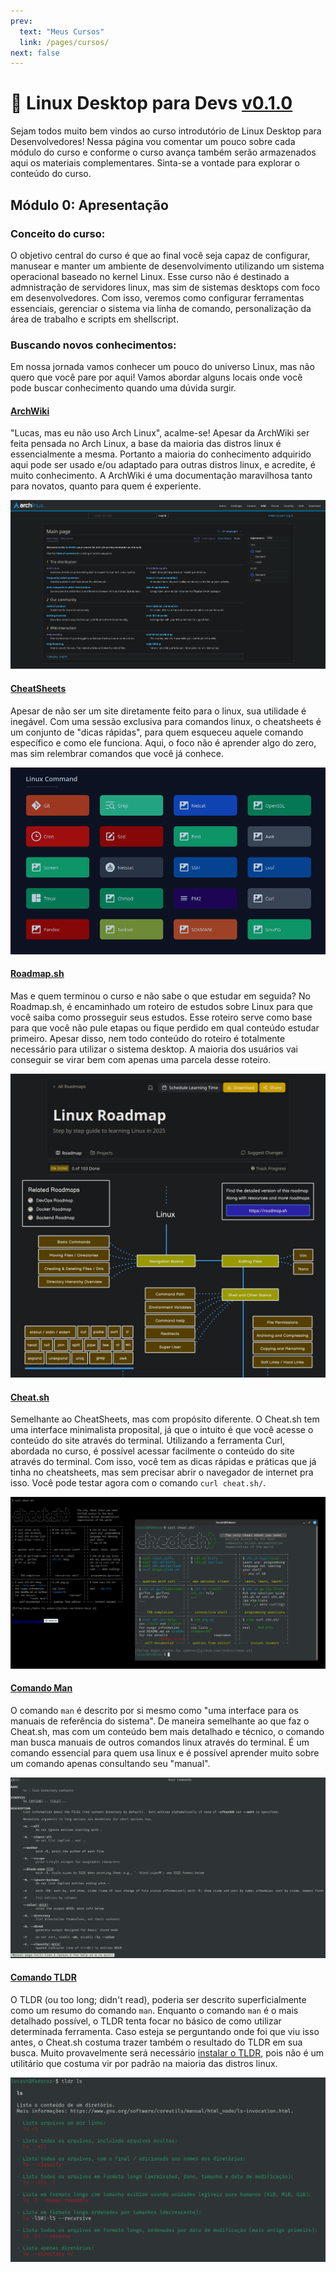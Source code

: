 ```yaml
---
prev:
  text: "Meus Cursos"
  link: /pages/cursos/
next: false
---
```


# :penguin: Linux Desktop para Devs <Badge type="info"> <a href="./changelog">v0.1.0</a> </Badge>

Sejam todos muito bem vindos ao curso introdutório de Linux Desktop para Desenvolvedores! Nessa página vou comentar um pouco sobre cada módulo do curso e conforme o curso avança também serão armazenados aqui os materiais complementares. Sinta-se a vontade para explorar o conteúdo do curso.

## Módulo 0: Apresentação

### Conceito do curso:

O objetivo central do curso é que ao final você seja capaz de configurar, manusear e manter um ambiente de desenvolvimento utilizando um sistema operacional baseado no kernel Linux. Esse curso não é destinado a admnistração de servidores linux, mas sim de sistemas desktops com foco em desenvolvedores. Com isso, veremos como configurar ferramentas essenciais, gerenciar o sistema via linha de comando, personalização da área de trabalho e scripts em shellscript.

### Buscando novos conhecimentos:

Em nossa jornada vamos conhecer um pouco do universo Linux, mas não quero que você pare por aqui! Vamos abordar alguns locais onde você pode buscar conhecimento quando uma dúvida surgir.

#### [ArchWiki](https://wiki.archlinux.org/title/Main_page)

"Lucas, mas eu não uso Arch Linux", acalme-se! Apesar da ArchWiki ser feita pensada no Arch Linux, a base da maioria das distros linux é essencialmente a mesma. Portanto a maioria do conhecimento adquirido aqui pode ser usado e/ou adaptado para outras distros linux, e acredite, é muito conhecimento. A ArchWiki é uma documentação maravilhosa tanto para novatos, quanto para quem é experiente.

![Site ArchWiki](../../../public/images/cursos/archwiki.png)

#### [CheatSheets](https://cheatsheets.zip/)

Apesar de não ser um site diretamente feito para o linux, sua utilidade é inegável. Com uma sessão exclusiva para comandos linux, o cheatsheets é um conjunto de "dicas rápidas", para quem esqueceu aquele comando específico e como ele funciona. Aqui, o foco não é aprender algo do zero, mas sim relembrar comandos que você já conhece.

![Sessão de comandos Linux do site CheatSheets](../../../public/images/cursos/cheatsheets.png)

#### [Roadmap.sh](https://roadmap.sh/linux)

Mas e quem terminou o curso e não sabe o que estudar em seguida? No Roadmap.sh, é encaminhado um roteiro de estudos sobre Linux para que você saiba como prosseguir seus estudos. Esse roteiro serve como base para que você não pule etapas ou fique perdido em qual conteúdo estudar primeiro. Apesar disso, nem todo conteúdo do roteiro é totalmente necessário para utilizar o sistema desktop. A maioria dos usuários vai conseguir se virar bem com apenas uma parcela desse roteiro.

![Inicio de um roteiro de estudos sobre sistemas Linux no site Roadmap.sh](../../../public/images/cursos/roadmapsh.png)

#### [Cheat.sh](https://cheat.sh/)

Semelhante ao CheatSheets, mas com propósito diferente. O Cheat.sh tem uma interface minimalista proposital, já que o intuito é que você acesse o conteúdo do site através do terminal. Utilizando a ferramenta Curl, abordada no curso, é possível acessar facilmente o conteúdo do site através do terminal. Com isso, você tem as dicas rápidas e práticas que já tinha no cheatsheets, mas sem precisar abrir o navegador de internet pra isso. Você pode testar agora com o comando `curl cheat.sh/`.

![Site Cheat.sh sendo comparado com o terminal](../../../public/images/cursos/cheat-sh.png)

#### [Comando Man](https://cheat.sh/man)

O comando `man` é descrito por si mesmo como "uma interface para os manuais de referência do sistema". De maneira semelhante ao que faz o Cheat.sh, mas com um conteúdo bem mais detalhado e técnico, o comando man busca manuais de outros comandos linux através do terminal. É um comando essencial para quem usa linux e é possível aprender muito sobre um comando apenas consultando seu "manual".

![Comando man rodando no terminal linux](../../../public/images/cursos/man-command.png)

#### [Comando TLDR](https://tldr.sh/)

O TLDR (ou too long; didn't read), poderia ser descrito superficialmente como um resumo do comando `man`. Enquanto o comando `man` é o mais detalhado possível, o TLDR tenta focar no básico de como utilizar determinada ferramenta. Caso esteja se perguntando onde foi que viu isso antes, o Cheat.sh costuma trazer também o resultado do TLDR em sua busca. Muito provavelmente será necessário [instalar o TLDR](https://tldr.sh/#installation), pois não é um utilitário que costuma vir por padrão na maioria das distros linux.

![Comando TLDR rodando no terminal linux](../../../public/images/cursos/tldr-command.png)

<!-- ## Módulo 1: Introdução ao Sistema
## Módulo 2: Instalação do Linux
## Módulo 3: Interface Gráfica do Usuário (GUI)
## Módulo 4: Terminal e Comandos Básicos
## Módulo 5: Gerenciamento de Pacotes
## Módulo 6: Configuração do Ambiente de Desenvolvimento
## Módulo 7: Scripting e Automação -->